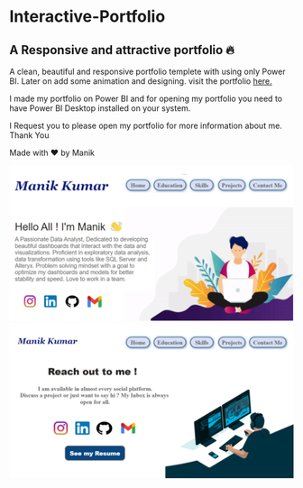 # Interactive-Portfolio 
## A Responsive and attractive portfolio 🔥
A clean, beautiful and responsive portfolio templete with using only Power BI.
Later on add some animation and designing.
visit the portfolio [here.](https://github.com/MayBeManik/MayBeManik/blob/main/Portfolio/Portfolio.pbix)


I made my portfolio on Power BI and for opening my portfolio you need to have Power BI Desktop installed on your system.

I Request you to please open my portfolio for more information about me.
Thank You 

Made with ❤️ by Manik


![image](https://raw.githubusercontent.com/MayBeManik/MayBeManik/main/Images/Home.PNG)
![image](https://raw.githubusercontent.com/MayBeManik/MayBeManik/main/Images/Contact%20me.PNG)






